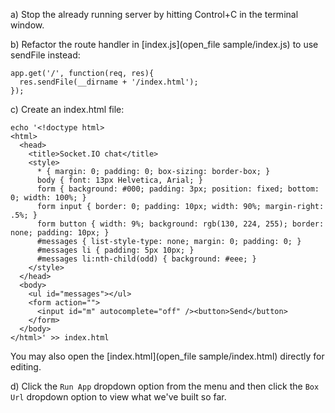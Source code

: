 a) Stop the already running server by hitting Control+C in the terminal window.

b) Refactor the route handler in [index.js](open_file sample/index.js) to use sendFile instead:
```
app.get('/', function(req, res){
  res.sendFile(__dirname + '/index.html');
});
```

c) Create an index.html file:
```
echo '<!doctype html>
<html>
  <head>
    <title>Socket.IO chat</title>
    <style>
      * { margin: 0; padding: 0; box-sizing: border-box; }
      body { font: 13px Helvetica, Arial; }
      form { background: #000; padding: 3px; position: fixed; bottom: 0; width: 100%; }
      form input { border: 0; padding: 10px; width: 90%; margin-right: .5%; }
      form button { width: 9%; background: rgb(130, 224, 255); border: none; padding: 10px; }
      #messages { list-style-type: none; margin: 0; padding: 0; }
      #messages li { padding: 5px 10px; }
      #messages li:nth-child(odd) { background: #eee; }
    </style>
  </head>
  <body>
    <ul id="messages"></ul>
    <form action="">
      <input id="m" autocomplete="off" /><button>Send</button>
    </form>
  </body>
</html>' >> index.html
```

You may also open the [index.html](open_file sample/index.html) directly for editing.

d) Click the `Run App` dropdown option from the menu and then click the `Box Url` dropdown option to view what we've built so far.